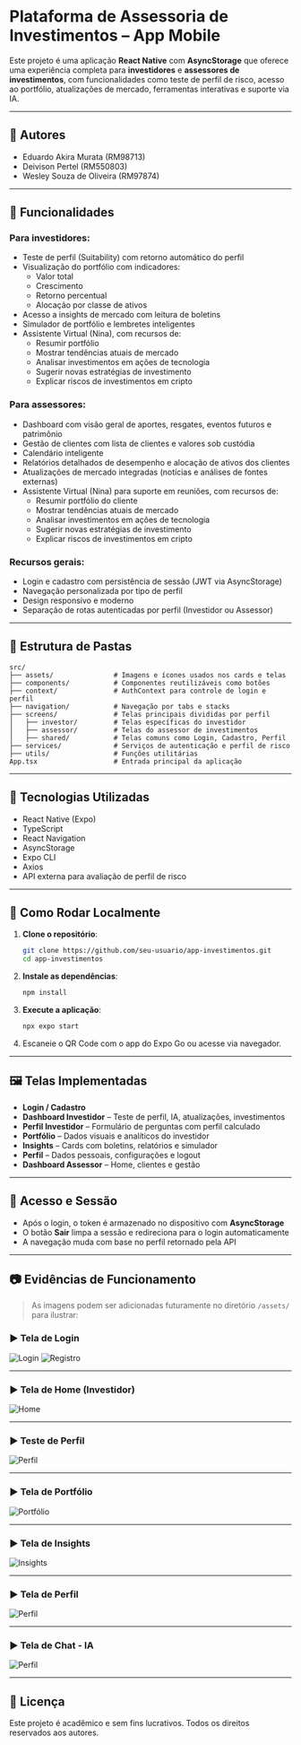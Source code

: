 # Plataforma de Assessoria de Investimentos – App Mobile

Este projeto é uma aplicação **React Native** com **AsyncStorage** que oferece uma experiência completa para **investidores** e **assessores de investimentos**, com funcionalidades como teste de perfil de risco, acesso ao portfólio, atualizações de mercado, ferramentas interativas e suporte via IA.

---

## 🤝 Autores

- Eduardo Akira Murata (RM98713)
- Deivison Pertel (RM550803)
- Wesley Souza de Oliveira (RM97874)

---

## 📱 Funcionalidades

### Para investidores:
- Teste de perfil (Suitability) com retorno automático do perfil
- Visualização do portfólio com indicadores:
  - Valor total
  - Crescimento
  - Retorno percentual
  - Alocação por classe de ativos
- Acesso a insights de mercado com leitura de boletins
- Simulador de portfólio e lembretes inteligentes
- Assistente Virtual (Nina), com recursos de:
  - Resumir portfólio
  - Mostrar tendências atuais de mercado
  - Analisar investimentos em ações de tecnologia
  - Sugerir novas estratégias de investimento
  - Explicar riscos de investimentos em cripto


### Para assessores:
- Dashboard com visão geral de aportes, resgates, eventos futuros e patrimônio
- Gestão de clientes com lista de clientes e valores sob custódia
- Calendário inteligente
- Relatórios detalhados de desempenho e alocação de ativos dos clientes
- Atualizações de mercado integradas (notícias e análises de fontes externas)
- Assistente Virtual (Nina) para suporte em reuniões, com recursos de:
  - Resumir portfólio do cliente
  - Mostrar tendências atuais de mercado
  - Analisar investimentos em ações de tecnologia
  - Sugerir novas estratégias de investimento
  - Explicar riscos de investimentos em cripto


### Recursos gerais:
- Login e cadastro com persistência de sessão (JWT via AsyncStorage)
- Navegação personalizada por tipo de perfil
- Design responsivo e moderno
- Separação de rotas autenticadas por perfil (Investidor ou Assessor)

---

## 📂 Estrutura de Pastas

```
src/
├── assets/               # Imagens e ícones usados nos cards e telas
├── components/           # Componentes reutilizáveis como botões
├── context/              # AuthContext para controle de login e perfil
├── navigation/           # Navegação por tabs e stacks
├── screens/              # Telas principais divididas por perfil
│   ├── investor/         # Telas específicas do investidor
│   ├── assessor/         # Telas do assessor de investimentos
│   ├── shared/           # Telas comuns como Login, Cadastro, Perfil
├── services/             # Serviços de autenticação e perfil de risco
├── utils/                # Funções utilitárias
App.tsx                   # Entrada principal da aplicação
```

---

## 🧪 Tecnologias Utilizadas

- React Native (Expo)
- TypeScript
- React Navigation
- AsyncStorage
- Expo CLI
- Axios
- API externa para avaliação de perfil de risco

---

## 🚀 Como Rodar Localmente

1. **Clone o repositório**:
   ```bash
   git clone https://github.com/seu-usuario/app-investimentos.git
   cd app-investimentos
   ```

2. **Instale as dependências**:
   ```bash
   npm install
   ```

3. **Execute a aplicação**:
   ```bash
   npx expo start
   ```

4. Escaneie o QR Code com o app do Expo Go ou acesse via navegador.

---

## 🖼️ Telas Implementadas

- **Login / Cadastro**
- **Dashboard Investidor** – Teste de perfil, IA, atualizações, investimentos
- **Perfil Investidor** – Formulário de perguntas com perfil calculado
- **Portfólio** – Dados visuais e analíticos do investidor
- **Insights** – Cards com boletins, relatórios e simulador
- **Perfil** – Dados pessoais, configurações e logout
- **Dashboard Assessor** – Home, clientes e gestão

---

## 🔐 Acesso e Sessão

- Após o login, o token é armazenado no dispositivo com **AsyncStorage**
- O botão **Sair** limpa a sessão e redireciona para o login automaticamente
- A navegação muda com base no perfil retornado pela API

---

## 📷 Evidências de Funcionamento

> As imagens podem ser adicionadas futuramente no diretório `/assets/` para ilustrar:

### ▶️ Tela de Login

![Login](./assets/login.png)
![Registro](./assets/cadastro.png)

---

### ▶️ Tela de Home (Investidor)

![Home](./assets/home.png)

---

### ▶️ Teste de Perfil

![Perfil](./assets/definicao-perfil.png)

---

### ▶️ Tela de Portfólio

![Portfólio](./assets/portfolio.png)

---

### ▶️ Tela de Insights

![Insights](./assets/insights.png)

---

### ▶️ Tela de Perfil

![Perfil](./assets/perfil.png)

---

### ▶️ Tela de Chat - IA

![Perfil](./assets/IA.png)

---

## 📝 Licença

Este projeto é acadêmico e sem fins lucrativos. Todos os direitos reservados aos autores.
